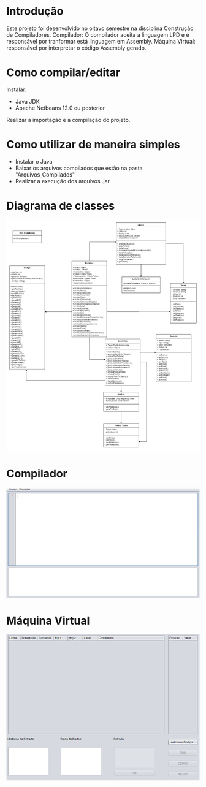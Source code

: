 # Introdução

Este projeto foi desenvolvido no oitavo semestre na disciplina Construção de Compiladores.
Compilador: O compilador aceita a linguagem LPD e é responsável por tranformar está linguagem em Assembly.
Máquina Virtual: responsável por interpretar o código Assembly gerado.

# Como compilar/editar

Instalar:
- Java JDK
- Apache Netbeans 12.0 ou posterior

Realizar a importação e a compilação do projeto.


# Como utilizar de maneira simples

- Instalar o Java
- Baixar os arquivos compilados que estão na pasta "Arquivos_Compilados"
- Realizar a execução dos arquivos .jar

# Diagrama de classes
![alt text](https://github.com/matheusvalbert/Compiladores/blob/main/Diagrama_de_classes.png)
# Compilador
![alt text](https://github.com/matheusvalbert/Compiladores/blob/main/Compilador_IHC.PNG)
# Máquina Virtual
![alt text](https://github.com/matheusvalbert/Compiladores/blob/main/VM_IHC.PNG)
